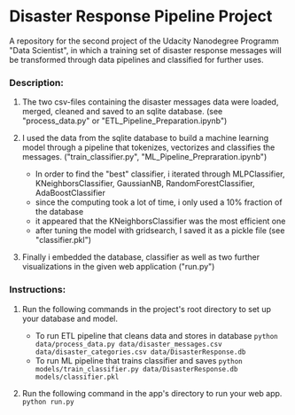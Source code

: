 # Disaster Response Pipeline Project

A repository for the second project of the Udacity Nanodegree Programm "Data Scientist", in which a training set of disaster response messages will be transformed through data pipelines and classified for further uses.

### Description:
1. The two csv-files containing the disaster messages data were loaded, merged, cleaned and saved to an sqlite database. (see "process_data.py" or "ETL_Pipeline_Preparation.ipynb")

2. I used the data from the sqlite database to build a machine learning model through a pipeline that tokenizes, vectorizes and classifies the messages. ("train_classifier.py", "ML_Pipeline_Prepraration.ipynb")
    - In order to find the "best" classifier, i iterated through MLPClassifier, KNeighborsClassifier, GaussianNB, RandomForestClassifier, AdaBoostClassifier
    - since the computing took a lot of time, i only used a 10% fraction of the database
    - it appeared that the KNeighborsClassifier was the most efficient one
    - after tuning the model with gridsearch, I saved it as a pickle file (see "classifier.pkl")

3. Finally i embedded the database, classifier as well as two further visualizations in the given web application ("run.py")

### Instructions:
1. Run the following commands in the project's root directory to set up your database and model.

    - To run ETL pipeline that cleans data and stores in database
        `python data/process_data.py data/disaster_messages.csv data/disaster_categories.csv data/DisasterResponse.db`
    - To run ML pipeline that trains classifier and saves
        `python models/train_classifier.py data/DisasterResponse.db models/classifier.pkl`

2. Run the following command in the app's directory to run your web app.
    `python run.py`
